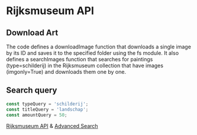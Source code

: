 # Rijksmuseum API
## Download Art

The code defines a downloadImage function that downloads a single image by its ID and saves it to the specified folder using the fs module. It also defines a searchImages function that searches for paintings (type=schilderij) in the Rijksmuseum collection that have images (imgonly=True) and downloads them one by one.

## Search query
```js
const typeQuery = 'schilderij';
const titleQuery = 'landschap';
const amountQuery = 50;
```


[Rijksmuseum API](https://data.rijksmuseum.nl/object-metadata/api/) & 
[Advanced Search](https://www.rijksmuseum.nl/en/search/advanced)
